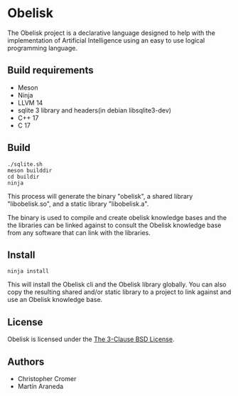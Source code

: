 # Obelisk

The Obelisk project is a declarative language designed to help with the implementation of Artificial Intelligence using an easy to use logical programming language.

## Build requirements

 - Meson
 - Ninja
 - LLVM 14
 - sqlite 3 library and headers(in debian libsqlite3-dev)
 - C++ 17
 - C 17

## Build

```
./sqlite.sh
meson builddir
cd buildir
ninja
```

This process will generate the binary "obelisk", a shared library "libobelisk.so", and a static library "libobelisk.a".

The binary is used to compile and create obelisk knowledge bases and the the libraries can be linked against to consult the Obelisk knowledge base from any software that can link with the libraries.

## Install

```
ninja install
```

This will install the Obelisk cli and the Obelisk library globally. You can also copy the resulting shared and/or static library to a project to link against and use an Obelisk knowledge base.

## License

Obelisk is licensed under the [The 3-Clause BSD License](LICENSE).

## Authors

 - Christopher Cromer
 - Martín Araneda
